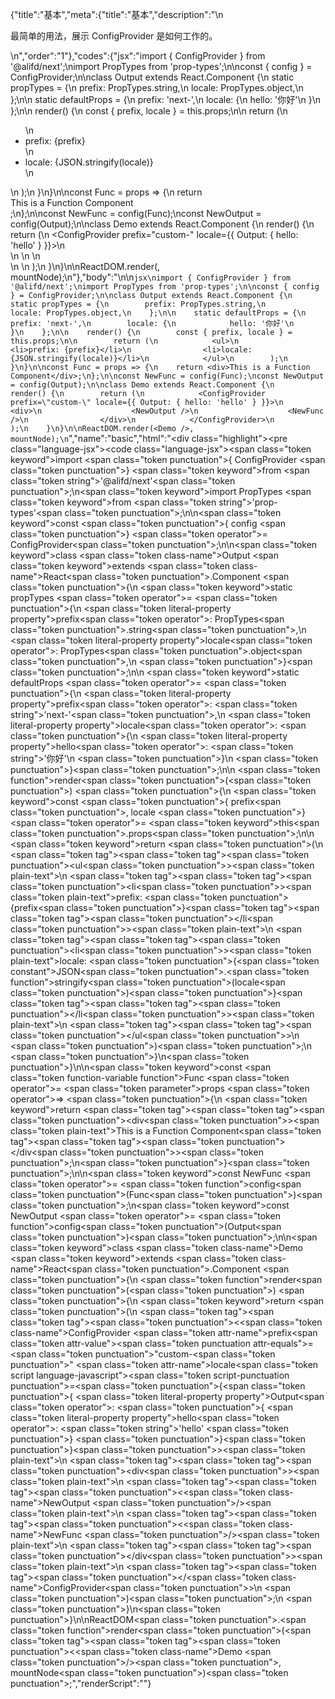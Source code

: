 {"title":"基本","meta":{"title":"基本","description":"\n<p>最简单的用法，展示 ConfigProvider 是如何工作的。</p>\n","order":"1"},"codes":{"jsx":"import { ConfigProvider } from '@alifd/next';\nimport PropTypes from 'prop-types';\n\nconst { config } = ConfigProvider;\n\nclass Output extends React.Component {\n    static propTypes = {\n        prefix: PropTypes.string,\n        locale: PropTypes.object,\n    };\n\n    static defaultProps = {\n        prefix: 'next-',\n        locale: {\n            hello: '你好'\n        }\n    };\n\n    render() {\n        const { prefix, locale } = this.props;\n\n        return (\n            <ul>\n                <li>prefix: {prefix}</li>\n                <li>locale: {JSON.stringify(locale)}</li>\n            </ul>\n        );\n    }\n}\n\nconst Func = props => {\n    return <div>This is a Function Component</div>;\n};\n\nconst NewFunc = config(Func);\nconst NewOutput = config(Output);\n\nclass Demo extends React.Component {\n    render() {\n        return (\n            <ConfigProvider prefix=\"custom-\" locale={{ Output: { hello: 'hello' } }}>\n                <div>\n                    <NewOutput />\n                    <NewFunc />\n                </div>\n            </ConfigProvider>\n        );\n    }\n}\n\nReactDOM.render(<Demo />, mountNode);\n"},"body":"\n\n````jsx\nimport { ConfigProvider } from '@alifd/next';\nimport PropTypes from 'prop-types';\n\nconst { config } = ConfigProvider;\n\nclass Output extends React.Component {\n    static propTypes = {\n        prefix: PropTypes.string,\n        locale: PropTypes.object,\n    };\n\n    static defaultProps = {\n        prefix: 'next-',\n        locale: {\n            hello: '你好'\n        }\n    };\n\n    render() {\n        const { prefix, locale } = this.props;\n\n        return (\n            <ul>\n                <li>prefix: {prefix}</li>\n                <li>locale: {JSON.stringify(locale)}</li>\n            </ul>\n        );\n    }\n}\n\nconst Func = props => {\n    return <div>This is a Function Component</div>;\n};\n\nconst NewFunc = config(Func);\nconst NewOutput = config(Output);\n\nclass Demo extends React.Component {\n    render() {\n        return (\n            <ConfigProvider prefix=\"custom-\" locale={{ Output: { hello: 'hello' } }}>\n                <div>\n                    <NewOutput />\n                    <NewFunc />\n                </div>\n            </ConfigProvider>\n        );\n    }\n}\n\nReactDOM.render(<Demo />, mountNode);\n````","name":"basic","html":"<script>(function(){'use strict';\n\nvar _createClass = function () { function defineProperties(target, props) { for (var i = 0; i < props.length; i++) { var descriptor = props[i]; descriptor.enumerable = descriptor.enumerable || false; descriptor.configurable = true; if (\"value\" in descriptor) descriptor.writable = true; Object.defineProperty(target, descriptor.key, descriptor); } } return function (Constructor, protoProps, staticProps) { if (protoProps) defineProperties(Constructor.prototype, protoProps); if (staticProps) defineProperties(Constructor, staticProps); return Constructor; }; }();\n\nvar _next = require('@alifd/next');\n\nvar _propTypes = require('prop-types');\n\nvar _propTypes2 = _interopRequireDefault(_propTypes);\n\nfunction _interopRequireDefault(obj) { return obj && obj.__esModule ? obj : { default: obj }; }\n\nfunction _classCallCheck(instance, Constructor) { if (!(instance instanceof Constructor)) { throw new TypeError(\"Cannot call a class as a function\"); } }\n\nfunction _possibleConstructorReturn(self, call) { if (!self) { throw new ReferenceError(\"this hasn't been initialised - super() hasn't been called\"); } return call && (typeof call === \"object\" || typeof call === \"function\") ? call : self; }\n\nfunction _inherits(subClass, superClass) { if (typeof superClass !== \"function\" && superClass !== null) { throw new TypeError(\"Super expression must either be null or a function, not \" + typeof superClass); } subClass.prototype = Object.create(superClass && superClass.prototype, { constructor: { value: subClass, enumerable: false, writable: true, configurable: true } }); if (superClass) Object.setPrototypeOf ? Object.setPrototypeOf(subClass, superClass) : subClass.__proto__ = superClass; }\n\nvar config = _next.ConfigProvider.config;\n\nvar Output = function (_React$Component) {\n    _inherits(Output, _React$Component);\n\n    function Output() {\n        _classCallCheck(this, Output);\n\n        return _possibleConstructorReturn(this, (Output.__proto__ || Object.getPrototypeOf(Output)).apply(this, arguments));\n    }\n\n    _createClass(Output, [{\n        key: 'render',\n        value: function render() {\n            var _props = this.props,\n                prefix = _props.prefix,\n                locale = _props.locale;\n\n\n            return React.createElement(\n                'ul',\n                null,\n                React.createElement(\n                    'li',\n                    null,\n                    'prefix: ',\n                    prefix\n                ),\n                React.createElement(\n                    'li',\n                    null,\n                    'locale: ',\n                    JSON.stringify(locale)\n                )\n            );\n        }\n    }]);\n\n    return Output;\n}(React.Component);\n\nOutput.propTypes = {\n    prefix: _propTypes2.default.string,\n    locale: _propTypes2.default.object\n};\nOutput.defaultProps = {\n    prefix: 'next-',\n    locale: {\n        hello: '你好'\n    }\n};\n\n\nvar Func = function Func(props) {\n    return React.createElement(\n        'div',\n        null,\n        'This is a Function Component'\n    );\n};\n\nvar NewFunc = config(Func);\nvar NewOutput = config(Output);\n\nvar Demo = function (_React$Component2) {\n    _inherits(Demo, _React$Component2);\n\n    function Demo() {\n        _classCallCheck(this, Demo);\n\n        return _possibleConstructorReturn(this, (Demo.__proto__ || Object.getPrototypeOf(Demo)).apply(this, arguments));\n    }\n\n    _createClass(Demo, [{\n        key: 'render',\n        value: function render() {\n            return React.createElement(\n                _next.ConfigProvider,\n                { prefix: 'custom-', locale: { Output: { hello: 'hello' } } },\n                React.createElement(\n                    'div',\n                    null,\n                    React.createElement(NewOutput, null),\n                    React.createElement(NewFunc, null)\n                )\n            );\n        }\n    }]);\n\n    return Demo;\n}(React.Component);\n\nReactDOM.render(React.createElement(Demo, null), mountNode);})()</script><div class=\"highlight\"><pre class=\"language-jsx\"><code class=\"language-jsx\"><span class=\"token keyword\">import</span> <span class=\"token punctuation\">{</span> ConfigProvider <span class=\"token punctuation\">}</span> <span class=\"token keyword\">from</span> <span class=\"token string\">'@alifd/next'</span><span class=\"token punctuation\">;</span>\n<span class=\"token keyword\">import</span> PropTypes <span class=\"token keyword\">from</span> <span class=\"token string\">'prop-types'</span><span class=\"token punctuation\">;</span>\n\n<span class=\"token keyword\">const</span> <span class=\"token punctuation\">{</span> config <span class=\"token punctuation\">}</span> <span class=\"token operator\">=</span> ConfigProvider<span class=\"token punctuation\">;</span>\n\n<span class=\"token keyword\">class</span> <span class=\"token class-name\">Output</span> <span class=\"token keyword\">extends</span> <span class=\"token class-name\">React<span class=\"token punctuation\">.</span>Component</span> <span class=\"token punctuation\">{</span>\n    <span class=\"token keyword\">static</span> propTypes <span class=\"token operator\">=</span> <span class=\"token punctuation\">{</span>\n        <span class=\"token literal-property property\">prefix</span><span class=\"token operator\">:</span> PropTypes<span class=\"token punctuation\">.</span>string<span class=\"token punctuation\">,</span>\n        <span class=\"token literal-property property\">locale</span><span class=\"token operator\">:</span> PropTypes<span class=\"token punctuation\">.</span>object<span class=\"token punctuation\">,</span>\n    <span class=\"token punctuation\">}</span><span class=\"token punctuation\">;</span>\n\n    <span class=\"token keyword\">static</span> defaultProps <span class=\"token operator\">=</span> <span class=\"token punctuation\">{</span>\n        <span class=\"token literal-property property\">prefix</span><span class=\"token operator\">:</span> <span class=\"token string\">'next-'</span><span class=\"token punctuation\">,</span>\n        <span class=\"token literal-property property\">locale</span><span class=\"token operator\">:</span> <span class=\"token punctuation\">{</span>\n            <span class=\"token literal-property property\">hello</span><span class=\"token operator\">:</span> <span class=\"token string\">'你好'</span>\n        <span class=\"token punctuation\">}</span>\n    <span class=\"token punctuation\">}</span><span class=\"token punctuation\">;</span>\n\n    <span class=\"token function\">render</span><span class=\"token punctuation\">(</span><span class=\"token punctuation\">)</span> <span class=\"token punctuation\">{</span>\n        <span class=\"token keyword\">const</span> <span class=\"token punctuation\">{</span> prefix<span class=\"token punctuation\">,</span> locale <span class=\"token punctuation\">}</span> <span class=\"token operator\">=</span> <span class=\"token keyword\">this</span><span class=\"token punctuation\">.</span>props<span class=\"token punctuation\">;</span>\n\n        <span class=\"token keyword\">return</span> <span class=\"token punctuation\">(</span>\n            <span class=\"token tag\"><span class=\"token tag\"><span class=\"token punctuation\">&lt;</span>ul</span><span class=\"token punctuation\">></span></span><span class=\"token plain-text\">\n                </span><span class=\"token tag\"><span class=\"token tag\"><span class=\"token punctuation\">&lt;</span>li</span><span class=\"token punctuation\">></span></span><span class=\"token plain-text\">prefix: </span><span class=\"token punctuation\">{</span>prefix<span class=\"token punctuation\">}</span><span class=\"token tag\"><span class=\"token tag\"><span class=\"token punctuation\">&lt;/</span>li</span><span class=\"token punctuation\">></span></span><span class=\"token plain-text\">\n                </span><span class=\"token tag\"><span class=\"token tag\"><span class=\"token punctuation\">&lt;</span>li</span><span class=\"token punctuation\">></span></span><span class=\"token plain-text\">locale: </span><span class=\"token punctuation\">{</span><span class=\"token constant\">JSON</span><span class=\"token punctuation\">.</span><span class=\"token function\">stringify</span><span class=\"token punctuation\">(</span>locale<span class=\"token punctuation\">)</span><span class=\"token punctuation\">}</span><span class=\"token tag\"><span class=\"token tag\"><span class=\"token punctuation\">&lt;/</span>li</span><span class=\"token punctuation\">></span></span><span class=\"token plain-text\">\n            </span><span class=\"token tag\"><span class=\"token tag\"><span class=\"token punctuation\">&lt;/</span>ul</span><span class=\"token punctuation\">></span></span>\n        <span class=\"token punctuation\">)</span><span class=\"token punctuation\">;</span>\n    <span class=\"token punctuation\">}</span>\n<span class=\"token punctuation\">}</span>\n\n<span class=\"token keyword\">const</span> <span class=\"token function-variable function\">Func</span> <span class=\"token operator\">=</span> <span class=\"token parameter\">props</span> <span class=\"token operator\">=></span> <span class=\"token punctuation\">{</span>\n    <span class=\"token keyword\">return</span> <span class=\"token tag\"><span class=\"token tag\"><span class=\"token punctuation\">&lt;</span>div</span><span class=\"token punctuation\">></span></span><span class=\"token plain-text\">This is a Function Component</span><span class=\"token tag\"><span class=\"token tag\"><span class=\"token punctuation\">&lt;/</span>div</span><span class=\"token punctuation\">></span></span><span class=\"token punctuation\">;</span>\n<span class=\"token punctuation\">}</span><span class=\"token punctuation\">;</span>\n\n<span class=\"token keyword\">const</span> NewFunc <span class=\"token operator\">=</span> <span class=\"token function\">config</span><span class=\"token punctuation\">(</span>Func<span class=\"token punctuation\">)</span><span class=\"token punctuation\">;</span>\n<span class=\"token keyword\">const</span> NewOutput <span class=\"token operator\">=</span> <span class=\"token function\">config</span><span class=\"token punctuation\">(</span>Output<span class=\"token punctuation\">)</span><span class=\"token punctuation\">;</span>\n\n<span class=\"token keyword\">class</span> <span class=\"token class-name\">Demo</span> <span class=\"token keyword\">extends</span> <span class=\"token class-name\">React<span class=\"token punctuation\">.</span>Component</span> <span class=\"token punctuation\">{</span>\n    <span class=\"token function\">render</span><span class=\"token punctuation\">(</span><span class=\"token punctuation\">)</span> <span class=\"token punctuation\">{</span>\n        <span class=\"token keyword\">return</span> <span class=\"token punctuation\">(</span>\n            <span class=\"token tag\"><span class=\"token tag\"><span class=\"token punctuation\">&lt;</span><span class=\"token class-name\">ConfigProvider</span></span> <span class=\"token attr-name\">prefix</span><span class=\"token attr-value\"><span class=\"token punctuation attr-equals\">=</span><span class=\"token punctuation\">\"</span>custom-<span class=\"token punctuation\">\"</span></span> <span class=\"token attr-name\">locale</span><span class=\"token script language-javascript\"><span class=\"token script-punctuation punctuation\">=</span><span class=\"token punctuation\">{</span><span class=\"token punctuation\">{</span> <span class=\"token literal-property property\">Output</span><span class=\"token operator\">:</span> <span class=\"token punctuation\">{</span> <span class=\"token literal-property property\">hello</span><span class=\"token operator\">:</span> <span class=\"token string\">'hello'</span> <span class=\"token punctuation\">}</span> <span class=\"token punctuation\">}</span><span class=\"token punctuation\">}</span></span><span class=\"token punctuation\">></span></span><span class=\"token plain-text\">\n                </span><span class=\"token tag\"><span class=\"token tag\"><span class=\"token punctuation\">&lt;</span>div</span><span class=\"token punctuation\">></span></span><span class=\"token plain-text\">\n                    </span><span class=\"token tag\"><span class=\"token tag\"><span class=\"token punctuation\">&lt;</span><span class=\"token class-name\">NewOutput</span></span> <span class=\"token punctuation\">/></span></span><span class=\"token plain-text\">\n                    </span><span class=\"token tag\"><span class=\"token tag\"><span class=\"token punctuation\">&lt;</span><span class=\"token class-name\">NewFunc</span></span> <span class=\"token punctuation\">/></span></span><span class=\"token plain-text\">\n                </span><span class=\"token tag\"><span class=\"token tag\"><span class=\"token punctuation\">&lt;/</span>div</span><span class=\"token punctuation\">></span></span><span class=\"token plain-text\">\n            </span><span class=\"token tag\"><span class=\"token tag\"><span class=\"token punctuation\">&lt;/</span><span class=\"token class-name\">ConfigProvider</span></span><span class=\"token punctuation\">></span></span>\n        <span class=\"token punctuation\">)</span><span class=\"token punctuation\">;</span>\n    <span class=\"token punctuation\">}</span>\n<span class=\"token punctuation\">}</span>\n\nReactDOM<span class=\"token punctuation\">.</span><span class=\"token function\">render</span><span class=\"token punctuation\">(</span><span class=\"token tag\"><span class=\"token tag\"><span class=\"token punctuation\">&lt;</span><span class=\"token class-name\">Demo</span></span> <span class=\"token punctuation\">/></span></span><span class=\"token punctuation\">,</span> mountNode<span class=\"token punctuation\">)</span><span class=\"token punctuation\">;</span></code></pre></div>","renderScript":"<script>(function(){'use strict';\n\nvar _createClass = function () { function defineProperties(target, props) { for (var i = 0; i < props.length; i++) { var descriptor = props[i]; descriptor.enumerable = descriptor.enumerable || false; descriptor.configurable = true; if (\"value\" in descriptor) descriptor.writable = true; Object.defineProperty(target, descriptor.key, descriptor); } } return function (Constructor, protoProps, staticProps) { if (protoProps) defineProperties(Constructor.prototype, protoProps); if (staticProps) defineProperties(Constructor, staticProps); return Constructor; }; }();\n\nvar _reactLive = require('react-live');\n\nvar _next = require('@alifd/next');\n\nvar _propTypes = require('prop-types');\n\nvar _propTypes2 = _interopRequireDefault(_propTypes);\n\nfunction _interopRequireDefault(obj) { return obj && obj.__esModule ? obj : { default: obj }; }\n\nfunction _classCallCheck(instance, Constructor) { if (!(instance instanceof Constructor)) { throw new TypeError(\"Cannot call a class as a function\"); } }\n\nfunction _possibleConstructorReturn(self, call) { if (!self) { throw new ReferenceError(\"this hasn't been initialised - super() hasn't been called\"); } return call && (typeof call === \"object\" || typeof call === \"function\") ? call : self; }\n\nfunction _inherits(subClass, superClass) { if (typeof superClass !== \"function\" && superClass !== null) { throw new TypeError(\"Super expression must either be null or a function, not \" + typeof superClass); } subClass.prototype = Object.create(superClass && superClass.prototype, { constructor: { value: subClass, enumerable: false, writable: true, configurable: true } }); if (superClass) Object.setPrototypeOf ? Object.setPrototypeOf(subClass, superClass) : subClass.__proto__ = superClass; }\n\nwindow.demoNames.push('basic');\n\n\nwindow.basicRenderScript = function basicRenderScript(liveDemo) {\n    var mountNode = document.getElementById('basic-mount');\n    if (liveDemo === \"false\") {\n        document.getElementById('basic-body').innerHTML = '<pre class=\"language-jsx\"><code class=\"language-jsx\"><span class=\"token keyword\">import</span> <span class=\"token punctuation\">{</span> ConfigProvider <span class=\"token punctuation\">}</span> <span class=\"token keyword\">from</span> <span class=\"token string\">\\'@alifd/next\\'</span><span class=\"token punctuation\">;</span>\\n<span class=\"token keyword\">import</span> PropTypes <span class=\"token keyword\">from</span> <span class=\"token string\">\\'prop-types\\'</span><span class=\"token punctuation\">;</span>\\n\\n<span class=\"token keyword\">const</span> <span class=\"token punctuation\">{</span> config <span class=\"token punctuation\">}</span> <span class=\"token operator\">=</span> ConfigProvider<span class=\"token punctuation\">;</span>\\n\\n<span class=\"token keyword\">class</span> <span class=\"token class-name\">Output</span> <span class=\"token keyword\">extends</span> <span class=\"token class-name\">React<span class=\"token punctuation\">.</span>Component</span> <span class=\"token punctuation\">{</span>\\n    <span class=\"token keyword\">static</span> propTypes <span class=\"token operator\">=</span> <span class=\"token punctuation\">{</span>\\n        <span class=\"token literal-property property\">prefix</span><span class=\"token operator\">:</span> PropTypes<span class=\"token punctuation\">.</span>string<span class=\"token punctuation\">,</span>\\n        <span class=\"token literal-property property\">locale</span><span class=\"token operator\">:</span> PropTypes<span class=\"token punctuation\">.</span>object<span class=\"token punctuation\">,</span>\\n    <span class=\"token punctuation\">}</span><span class=\"token punctuation\">;</span>\\n\\n    <span class=\"token keyword\">static</span> defaultProps <span class=\"token operator\">=</span> <span class=\"token punctuation\">{</span>\\n        <span class=\"token literal-property property\">prefix</span><span class=\"token operator\">:</span> <span class=\"token string\">\\'next-\\'</span><span class=\"token punctuation\">,</span>\\n        <span class=\"token literal-property property\">locale</span><span class=\"token operator\">:</span> <span class=\"token punctuation\">{</span>\\n            <span class=\"token literal-property property\">hello</span><span class=\"token operator\">:</span> <span class=\"token string\">\\'\\u4F60\\u597D\\'</span>\\n        <span class=\"token punctuation\">}</span>\\n    <span class=\"token punctuation\">}</span><span class=\"token punctuation\">;</span>\\n\\n    <span class=\"token function\">render</span><span class=\"token punctuation\">(</span><span class=\"token punctuation\">)</span> <span class=\"token punctuation\">{</span>\\n        <span class=\"token keyword\">const</span> <span class=\"token punctuation\">{</span> prefix<span class=\"token punctuation\">,</span> locale <span class=\"token punctuation\">}</span> <span class=\"token operator\">=</span> <span class=\"token keyword\">this</span><span class=\"token punctuation\">.</span>props<span class=\"token punctuation\">;</span>\\n\\n        <span class=\"token keyword\">return</span> <span class=\"token punctuation\">(</span>\\n            <span class=\"token tag\"><span class=\"token tag\"><span class=\"token punctuation\">&lt;</span>ul</span><span class=\"token punctuation\">></span></span><span class=\"token plain-text\">\\n                </span><span class=\"token tag\"><span class=\"token tag\"><span class=\"token punctuation\">&lt;</span>li</span><span class=\"token punctuation\">></span></span><span class=\"token plain-text\">prefix: </span><span class=\"token punctuation\">{</span>prefix<span class=\"token punctuation\">}</span><span class=\"token tag\"><span class=\"token tag\"><span class=\"token punctuation\">&lt;/</span>li</span><span class=\"token punctuation\">></span></span><span class=\"token plain-text\">\\n                </span><span class=\"token tag\"><span class=\"token tag\"><span class=\"token punctuation\">&lt;</span>li</span><span class=\"token punctuation\">></span></span><span class=\"token plain-text\">locale: </span><span class=\"token punctuation\">{</span><span class=\"token constant\">JSON</span><span class=\"token punctuation\">.</span><span class=\"token function\">stringify</span><span class=\"token punctuation\">(</span>locale<span class=\"token punctuation\">)</span><span class=\"token punctuation\">}</span><span class=\"token tag\"><span class=\"token tag\"><span class=\"token punctuation\">&lt;/</span>li</span><span class=\"token punctuation\">></span></span><span class=\"token plain-text\">\\n            </span><span class=\"token tag\"><span class=\"token tag\"><span class=\"token punctuation\">&lt;/</span>ul</span><span class=\"token punctuation\">></span></span>\\n        <span class=\"token punctuation\">)</span><span class=\"token punctuation\">;</span>\\n    <span class=\"token punctuation\">}</span>\\n<span class=\"token punctuation\">}</span>\\n\\n<span class=\"token keyword\">const</span> <span class=\"token function-variable function\">Func</span> <span class=\"token operator\">=</span> <span class=\"token parameter\">props</span> <span class=\"token operator\">=></span> <span class=\"token punctuation\">{</span>\\n    <span class=\"token keyword\">return</span> <span class=\"token tag\"><span class=\"token tag\"><span class=\"token punctuation\">&lt;</span>div</span><span class=\"token punctuation\">></span></span><span class=\"token plain-text\">This is a Function Component</span><span class=\"token tag\"><span class=\"token tag\"><span class=\"token punctuation\">&lt;/</span>div</span><span class=\"token punctuation\">></span></span><span class=\"token punctuation\">;</span>\\n<span class=\"token punctuation\">}</span><span class=\"token punctuation\">;</span>\\n\\n<span class=\"token keyword\">const</span> NewFunc <span class=\"token operator\">=</span> <span class=\"token function\">config</span><span class=\"token punctuation\">(</span>Func<span class=\"token punctuation\">)</span><span class=\"token punctuation\">;</span>\\n<span class=\"token keyword\">const</span> NewOutput <span class=\"token operator\">=</span> <span class=\"token function\">config</span><span class=\"token punctuation\">(</span>Output<span class=\"token punctuation\">)</span><span class=\"token punctuation\">;</span>\\n\\n<span class=\"token keyword\">class</span> <span class=\"token class-name\">Demo</span> <span class=\"token keyword\">extends</span> <span class=\"token class-name\">React<span class=\"token punctuation\">.</span>Component</span> <span class=\"token punctuation\">{</span>\\n    <span class=\"token function\">render</span><span class=\"token punctuation\">(</span><span class=\"token punctuation\">)</span> <span class=\"token punctuation\">{</span>\\n        <span class=\"token keyword\">return</span> <span class=\"token punctuation\">(</span>\\n            <span class=\"token tag\"><span class=\"token tag\"><span class=\"token punctuation\">&lt;</span><span class=\"token class-name\">ConfigProvider</span></span> <span class=\"token attr-name\">prefix</span><span class=\"token attr-value\"><span class=\"token punctuation attr-equals\">=</span><span class=\"token punctuation\">\"</span>custom-<span class=\"token punctuation\">\"</span></span> <span class=\"token attr-name\">locale</span><span class=\"token script language-javascript\"><span class=\"token script-punctuation punctuation\">=</span><span class=\"token punctuation\">{</span><span class=\"token punctuation\">{</span> <span class=\"token literal-property property\">Output</span><span class=\"token operator\">:</span> <span class=\"token punctuation\">{</span> <span class=\"token literal-property property\">hello</span><span class=\"token operator\">:</span> <span class=\"token string\">\\'hello\\'</span> <span class=\"token punctuation\">}</span> <span class=\"token punctuation\">}</span><span class=\"token punctuation\">}</span></span><span class=\"token punctuation\">></span></span><span class=\"token plain-text\">\\n                </span><span class=\"token tag\"><span class=\"token tag\"><span class=\"token punctuation\">&lt;</span>div</span><span class=\"token punctuation\">></span></span><span class=\"token plain-text\">\\n                    </span><span class=\"token tag\"><span class=\"token tag\"><span class=\"token punctuation\">&lt;</span><span class=\"token class-name\">NewOutput</span></span> <span class=\"token punctuation\">/></span></span><span class=\"token plain-text\">\\n                    </span><span class=\"token tag\"><span class=\"token tag\"><span class=\"token punctuation\">&lt;</span><span class=\"token class-name\">NewFunc</span></span> <span class=\"token punctuation\">/></span></span><span class=\"token plain-text\">\\n                </span><span class=\"token tag\"><span class=\"token tag\"><span class=\"token punctuation\">&lt;/</span>div</span><span class=\"token punctuation\">></span></span><span class=\"token plain-text\">\\n            </span><span class=\"token tag\"><span class=\"token tag\"><span class=\"token punctuation\">&lt;/</span><span class=\"token class-name\">ConfigProvider</span></span><span class=\"token punctuation\">></span></span>\\n        <span class=\"token punctuation\">)</span><span class=\"token punctuation\">;</span>\\n    <span class=\"token punctuation\">}</span>\\n<span class=\"token punctuation\">}</span>\\n\\nReactDOM<span class=\"token punctuation\">.</span><span class=\"token function\">render</span><span class=\"token punctuation\">(</span><span class=\"token tag\"><span class=\"token tag\"><span class=\"token punctuation\">&lt;</span><span class=\"token class-name\">Demo</span></span> <span class=\"token punctuation\">/></span></span><span class=\"token punctuation\">,</span> mountNode<span class=\"token punctuation\">)</span><span class=\"token punctuation\">;</span>\\n</code></pre>\\n'.replace(/{backquote}/g, '`').replace(/{dollar}/g, '$');\n\n        var config = _next.ConfigProvider.config;\n\n        var Output = function (_React$Component) {\n            _inherits(Output, _React$Component);\n\n            function Output() {\n                _classCallCheck(this, Output);\n\n                return _possibleConstructorReturn(this, (Output.__proto__ || Object.getPrototypeOf(Output)).apply(this, arguments));\n            }\n\n            _createClass(Output, [{\n                key: 'render',\n                value: function render() {\n                    var _props = this.props,\n                        prefix = _props.prefix,\n                        locale = _props.locale;\n\n\n                    return React.createElement(\n                        'ul',\n                        null,\n                        React.createElement(\n                            'li',\n                            null,\n                            'prefix: ',\n                            prefix\n                        ),\n                        React.createElement(\n                            'li',\n                            null,\n                            'locale: ',\n                            JSON.stringify(locale)\n                        )\n                    );\n                }\n            }]);\n\n            return Output;\n        }(React.Component);\n\n        Output.propTypes = {\n            prefix: _propTypes2.default.string,\n            locale: _propTypes2.default.object\n        };\n        Output.defaultProps = {\n            prefix: 'next-',\n            locale: {\n                hello: '你好'\n            }\n        };\n\n\n        var Func = function Func(props) {\n            return React.createElement(\n                'div',\n                null,\n                'This is a Function Component'\n            );\n        };\n\n        var NewFunc = config(Func);\n        var NewOutput = config(Output);\n\n        var Demo = function (_React$Component2) {\n            _inherits(Demo, _React$Component2);\n\n            function Demo() {\n                _classCallCheck(this, Demo);\n\n                return _possibleConstructorReturn(this, (Demo.__proto__ || Object.getPrototypeOf(Demo)).apply(this, arguments));\n            }\n\n            _createClass(Demo, [{\n                key: 'render',\n                value: function render() {\n                    return React.createElement(\n                        _next.ConfigProvider,\n                        { prefix: 'custom-', locale: { Output: { hello: 'hello' } } },\n                        React.createElement(\n                            'div',\n                            null,\n                            React.createElement(NewOutput, null),\n                            React.createElement(NewFunc, null)\n                        )\n                    );\n                }\n            }]);\n\n            return Demo;\n        }(React.Component);\n\n        ReactDOM.render(React.createElement(Demo, null), mountNode);\n\n        return;\n    }\n\n    var basicLiveScript = 'const { config } = ConfigProvider;\\n\\nclass Output extends React.Component {\\n  render() {\\n    const { prefix, locale } = this.props;\\n\\n    return (\\n      <ul>\\n        <li>prefix: {prefix}</li>\\n        <li>locale: {JSON.stringify(locale)}</li>\\n      </ul>\\n    );\\n  }\\n}\\n\\nOutput.propTypes = {\\n  prefix: PropTypes.string,\\n  locale: PropTypes.object\\n};\\nOutput.defaultProps = {\\n  prefix: \"next-\",\\n  locale: {\\n    hello: \"\\u4F60\\u597D\"\\n  }\\n};\\nconst Func = props => {\\n  return <div>This is a Function Component</div>;\\n};\\n\\nconst NewFunc = config(Func);\\nconst NewOutput = config(Output);\\n\\nclass Demo extends React.Component {\\n  render() {\\n    return (\\n      <ConfigProvider prefix=\"custom-\" locale={{ Output: { hello: \"hello\" } }}>\\n        <div>\\n          <NewOutput />\\n          <NewFunc />\\n        </div>\\n      </ConfigProvider>\\n    );\\n  }\\n}\\n\\nReactDOM.render(<Demo />, mountNode);';\n    var emptyTheme = {\n        plain: {},\n        styles: [{\n            types: [],\n            styles: {}\n        }]\n    };\n\n    function renderAfter() {\n        ReactDOM.render(React.createElement(\n            _next.Balloon.Tooltip,\n            {\n                align: 't',\n                style: { maxWidth: 320 },\n                trigger: React.createElement('div', {\n                    dangerouslySetInnerHTML: {\n                        __html: '<pre class=\"language-jsx\"><code class=\"language-jsx\"><span class=\"token keyword\">import</span> <span class=\"token punctuation\">{</span> ConfigProvider <span class=\"token punctuation\">}</span> <span class=\"token keyword\">from</span> <span class=\"token string\">\\'@alifd/next\\'</span><span class=\"token punctuation\">;</span>\\n<span class=\"token keyword\">import</span> PropTypes <span class=\"token keyword\">from</span> <span class=\"token string\">\\'prop-types\\'</span><span class=\"token punctuation\">;</span>\\n</code></pre>\\n'\n                    }\n                })\n            },\n            '\\u7F16\\u8F91\\u6A21\\u5F0F\\u6682\\u4E0D\\u652F\\u6301\\u4FEE\\u6539\\u4F9D\\u8D56\\u5F15\\u5165'\n        ), document.getElementById('basic-live-import'));\n    }\n\n    var LiveRenderer = function (_React$Component3) {\n        _inherits(LiveRenderer, _React$Component3);\n\n        function LiveRenderer(props) {\n            _classCallCheck(this, LiveRenderer);\n\n            var _this3 = _possibleConstructorReturn(this, (LiveRenderer.__proto__ || Object.getPrototypeOf(LiveRenderer)).call(this, props));\n\n            _this3.onBlur = function () {\n                var time = new Date().getTime();\n                window.top.postMessage({\n                    type: 'ReactLiveEdit',\n                    from: 'demo',\n                    body: { name: 'basic', component: 'ConfigProvider', time: time }\n                }, '*');\n            };\n\n            return _this3;\n        }\n\n        _createClass(LiveRenderer, [{\n            key: 'componentDidMount',\n            value: function componentDidMount() {\n                renderAfter();\n            }\n        }, {\n            key: 'render',\n            value: function render() {\n                return React.createElement(\n                    _reactLive.LiveProvider,\n                    {\n                        code: basicLiveScript,\n                        scope: { ConfigProvider: _next.ConfigProvider, PropTypes: _propTypes2.default, mountNode: mountNode },\n                        noInline: true },\n                    React.createElement(\n                        'div',\n                        { id: 'basic-live-editor' },\n                        React.createElement(_reactLive.LiveError, { id: 'basic-live-error', className: 'react-live-error' }),\n                        React.createElement('div', { id: 'basic-live-import' }),\n                        React.createElement(\n                            'div',\n                            { id: 'basic-live-body', className: 'react-live-body' },\n                            React.createElement(_reactLive.LiveEditor, { theme: emptyTheme, onBlur: this.onBlur })\n                        ),\n                        React.createElement('div', { id: 'basic-live-css' })\n                    ),\n                    React.createElement(_reactLive.LivePreview, null)\n                );\n            }\n        }]);\n\n        return LiveRenderer;\n    }(React.Component);\n\n    ReactDOM.render(React.createElement(LiveRenderer, null), document.getElementById('basic-body'));\n    return;\n};\n\nwindow.renderFuncs.push(basicRenderScript);\n\nfunction onRiddleOrCodePenClick(type) {\n    var time = new Date().getTime();\n    window.top.postMessage({\n        type: 'RiddleOrCodePenClick',\n        from: 'demo',\n        body: { name: 'basic', component: 'ConfigProvider', type: type, time: time }\n    }, '*');\n}\nReactDOM.render(React.createElement(\n    _next.Balloon.Tooltip,\n    {\n        align: 'b',\n        style: { maxWidth: 400 },\n        trigger: React.createElement(\n            'span',\n            { role: 'img', className: 'op-icon', onClick: function onClick() {\n                    return onRiddleOrCodePenClick('O2');\n                } },\n            React.createElement(\n                'svg',\n                { viewBox: '0 0 18 18', version: '1.1' },\n                React.createElement(\n                    'g',\n                    { id: '\\u9875\\u9762-1', stroke: 'none', 'stroke-width': '1', fill: 'none', 'fill-rule': 'evenodd', 'stroke-opacity': '0.45' },\n                    React.createElement(\n                        'g',\n                        { id: '\\u7F16\\u7EC4-16', transform: 'translate(1.000000, 1.031385)', 'fill-rule': 'nonzero', stroke: '#000000', 'stroke-width': '1' },\n                        React.createElement('path', { d: 'M7.99320628,15.9864125 C3.58572657,15.9864125 2.27373675e-13,12.400686 2.27373675e-13,7.99320627 C2.27373675e-13,3.58572655 3.58572657,-1.70530257e-13 7.99320628,-1.70530257e-13 C12.400686,-1.70530257e-13 15.9864126,3.58572655 15.9864126,7.99320627 C15.9864126,8.42039157 15.6400618,8.76674238 15.2128765,8.76674238 C14.7856912,8.76674238 14.4393404,8.42039157 14.4393404,7.99320627 C14.4393404,4.43880793 11.5476691,1.54707218 7.99320628,1.54707218 C4.43874348,1.54707218 1.54707218,4.43880793 1.54707218,7.99320627 C1.54707218,11.5476691 4.43874348,14.4393404 7.99320628,14.4393404 C8.43115662,14.4393404 8.86852684,14.3952488 9.29313367,14.3084194 C9.7112944,14.2223635 10.1204305,14.492521 10.2060352,14.9110685 C10.2917043,15.3296804 10.0218692,15.7383653 9.60338611,15.82397 C9.07686588,15.9317494 8.53513277,15.9864125 7.99320628,15.9864125', id: 'path-2' }),\n                        React.createElement('path', { d: 'M14.8745616,14.4162764 C15.3159789,14.440487 15.5487088,14.6453304 15.5721741,15.0302087 C15.5487088,15.4398955 15.3394443,15.6441411 14.9442844,15.6441411 L11.9445701,15.6441411 C11.5025757,15.6441411 11.2817709,15.4398955 11.2817709,15.0302087 C11.2584018,14.9100526 11.3166804,14.7536303 11.4562221,14.5606432 C11.6420213,14.3439436 11.8279166,14.127244 12.0142928,13.9105444 C12.7817242,13.0680563 13.339795,12.369935 13.6886012,11.8156822 C13.8978657,11.5267494 14.002498,11.2378167 14.002498,10.9488839 C13.9556635,10.5154847 13.746399,10.2751724 13.3746083,10.226552 C13.0024329,10.226552 12.7347936,10.5036285 12.5724598,11.0572835 C12.432918,11.5148932 12.2350015,11.7315928 11.9793834,11.7073822 C11.537389,11.7073822 11.3167766,11.4906827 11.3167766,11.0572835 C11.4176783,9.98807895 11.9602374,9.32514076 12.9424518,9.05442834 C13.5415272,8.88931453 14.2250594,9.11615024 14.4346419,9.22243967 C15.0292798,9.52400928 15.3502647,10.075465 15.3976267,10.8766507 C15.3976267,11.5510596 14.8744655,12.5019474 13.8280468,13.7300113 C13.5489633,14.0674648 13.3625871,14.2960206 13.2698799,14.4162764 L14.8745616,14.4162764 Z', id: 'path-7' })\n                    )\n                )\n            )\n        ) },\n    React.createElement(\n        'span',\n        null,\n        '\\u5728O2\\u4E2D\\u6253\\u5F00'\n    )\n), document.getElementById('basic-O2'));\nReactDOM.render(React.createElement(\n    _next.Balloon.Tooltip,\n    {\n        align: 'b',\n        style: { maxWidth: 400 },\n        trigger: React.createElement(\n            'span',\n            { role: 'img', className: 'op-icon', onClick: function onClick() {\n                    return onRiddleOrCodePenClick('CodePen');\n                } },\n            React.createElement(\n                'svg',\n                { viewBox: '0 0 20 20', fill: 'currentColor' },\n                React.createElement('path', {\n                    d: 'M17.7207447,7.0537234 L10.2739362,2.0893617 C10.0952128,1.97021277 9.86223404,1.97021277 9.68404255,2.0893617 L2.23723404,7.0537234 C2.0893617,7.15212766 2.00053191,7.31861702 2.00053191,7.4962766 L2.00053191,12.4606383 C2.00053191,12.6382979 2.0893617,12.8047872 2.23723404,12.9031915 L9.68404255,17.8675532 C9.77340426,17.9271277 9.87606383,17.9569149 9.97925532,17.9569149 C10.0824468,17.9569149 10.1851064,17.9271277 10.2744681,17.8675532 L17.7212766,12.9031915 C17.8691489,12.8047872 17.9579787,12.6382979 17.9579787,12.4606383 L17.9579787,7.4962766 C17.9579787,7.31861702 17.8691489,7.15212766 17.7212766,7.0537234 L17.7207447,7.0537234 Z M9.9787234,11.8218085 L7.2143617,9.9787234 L9.9787234,8.1356383 L12.7430851,9.9787234 L9.9787234,11.8218085 Z M10.5106383,7.21170213 L10.5106383,3.52553191 L16.4664894,7.4962766 L13.7021277,9.3393617 L10.5106383,7.21170213 Z M9.44680851,7.21170213 L6.25531915,9.3393617 L3.49095745,7.4962766 L9.44680851,3.52553191 L9.44680851,7.21170213 Z M5.2962766,9.9787234 L3.06382979,11.4670213 L3.06382979,8.49042553 L5.2962766,9.9787234 Z M6.25531915,10.6180851 L9.44680851,12.7457447 L9.44680851,16.4319149 L3.49095745,12.4611702 L6.25531915,10.6180851 Z M10.5106383,12.7457447 L13.7021277,10.6180851 L16.4664894,12.4611702 L10.5106383,16.4319149 L10.5106383,12.7457447 Z M14.6611702,9.9787234 L16.893617,8.49042553 L16.893617,11.4670213 L14.6611702,9.9787234 Z' })\n            )\n        ) },\n    React.createElement(\n        'span',\n        null,\n        '\\u5728CodePen\\u4E2D\\u6253\\u5F00'\n    )\n), document.getElementById('basic-CodePen'));\nReactDOM.render(React.createElement(\n    _next.Balloon.Tooltip,\n    {\n        align: 'b',\n        style: { maxWidth: 400 },\n        trigger: React.createElement(\n            'span',\n            { role: 'img', className: 'op-icon', onClick: function onClick() {\n                    return onRiddleOrCodePenClick('Riddle');\n                } },\n            React.createElement(\n                'svg',\n                { viewBox: '0 0 20 20', fill: 'currentColor' },\n                React.createElement('path', {\n                    d: 'M12.0135981,2 C14.9585189,2 17.345849,4.38716704 17.345849,7.33333333 C17.345849,9.38478693 16.1882418,11.1657179 14.4903288,12.0578577 L17.2084049,16.7658872 C17.2378708,16.8169235 17.2591949,16.8704263 17.2727803,16.9248914 C17.3474476,17.0262914 17.3916465,17.1520943 17.3916465,17.2882205 C17.3916465,17.628088 17.1161295,17.9036051 16.7762619,17.9036051 L2.81174505,17.9048498 C2.75007855,17.9255976 2.68404472,17.9368421 2.61538462,17.9368421 C2.27551708,17.9368421 2,17.661325 2,17.3214575 L2,4.90050552 C2,4.44767651 2.36696407,4.08058607 2.8201909,4.08058607 L2.8201909,4.08058607 L4.598,4.08 L4.59829061,3.64037695 C4.59829061,2.78210363 5.25867561,2.07778272 6.09736436,2.00602116 L6.23871411,2 Z M11.9839597,3.23076923 L6.23745245,3.23076923 C6.01143198,3.23076923 5.82905984,3.41419855 5.82905984,3.64047008 L5.82905984,3.64047008 L5.829,4.08 L11.5615101,4.08058607 C13.3089935,4.08058607 14.7370181,5.4476011 14.8334247,7.17082808 L14.8386124,7.35677655 C14.8386124,9.16616658 13.3721154,10.632967 11.5615101,10.632967 L11.5615101,10.632967 L10.299,10.632 L12.6155561,14.6429723 C12.7020335,14.7927556 12.7183875,14.9637818 12.6748043,15.1180362 C12.6779184,15.1342067 12.6786336,15.1513556 12.6786336,15.1686715 C12.6786336,15.508539 12.4031165,15.7840561 12.063249,15.7840561 L5.39477011,15.7840561 C5.33908357,15.7840561 5.28512459,15.7766596 5.23382202,15.7627953 L5.21367522,15.7639098 L5.21367522,15.7639098 C4.87380768,15.7639098 4.59829061,15.4883927 4.59829061,15.1485252 L4.598,5.323 L3.23076923,5.32307709 L3.23,16.672 L15.733,16.672 L13.0769083,12.0713449 C12.9069827,11.7770252 13.0078241,11.40068 13.3021438,11.2307544 C13.3538063,11.200927 13.4079962,11.1794424 13.4631533,11.1658825 C14.9972153,10.5673738 16.0854701,9.07745387 16.0854701,7.33333333 C16.0854701,5.06705157 14.2491614,3.23076923 11.9839597,3.23076923 L11.9839597,3.23076923 Z M11.7212434,5.32867389 L11.5688942,5.32307709 L5.829,5.323 L5.82905984,11.0261966 C5.82905984,11.0464748 5.83052125,11.0664018 5.83334393,11.0858783 L5.84579569,11.1428571 L5.829,11.142 L5.829,14.553 L11.142,14.553 L8.71393544,10.3467056 C8.54400168,10.0523717 8.64484792,9.67600839 8.93918185,9.50607462 C9.01663814,9.46135521 9.09977514,9.43538787 9.18333591,9.42676402 L9.18350929,9.40512829 L11.5688942,9.40512829 C12.6982428,9.40512829 13.6102561,8.49132999 13.6102561,7.36410269 C13.6102561,6.23662753 12.6963072,5.32307709 11.5688942,5.32307709 Z' })\n            )\n        ) },\n    React.createElement(\n        'span',\n        null,\n        '\\u5728Riddle\\u4E2D\\u6253\\u5F00'\n    )\n), document.getElementById('basic-Riddle'));\nReactDOM.render(React.createElement(\n    _next.Balloon.Tooltip,\n    {\n        align: 'b',\n        style: { maxWidth: 320 },\n        trigger: React.createElement(\n            'span',\n            { className: 'code-box-code-action', onClick: function onClick() {\n                    _next.Message.success('复制成功');\n                } },\n            React.createElement(\n                'svg',\n                { viewBox: '0 0 20 20', focusable: 'false', 'data-icon': 'snippets', width: '20px', height: '20px', fill: 'currentColor', 'aria-hidden': 'true' },\n                React.createElement('path', { d: 'M15,5 L15,18 L2,18 L2,5 L15,5 Z M14,6 L3,6 L3,17 L14,17 L14,6 Z M18,2 L18,15 L16,15 L16,13.999 L17,14 L17,3 L6,3 L6,4 L5,4 L5,2 L18,2 Z M9,8 L9,11 L12,11 L12,12 L9,12 L9,15 L8,15 L8,12 L5,12 L5,11 L8,11 L8,8 L9,8 Z' })\n            )\n        )\n    },\n    React.createElement(\n        'span',\n        null,\n        '\\u590D\\u5236\\u4EE3\\u7801'\n    )\n), document.getElementById('basic-copy-btn'));\nReactDOM.render(React.createElement(\n    React.Fragment,\n    null,\n    React.createElement(\n        _next.Balloon.Tooltip,\n        {\n            align: 'b',\n            style: { maxWidth: 400 },\n            trigger: React.createElement(\n                'span',\n                { id: 'basic-icon-show', className: 'code-box-code-action code-expand-icon-show' },\n                React.createElement(\n                    'svg',\n                    { alt: 'expand code', width: '20px', height: '20px', viewBox: '0 0 20 20', fill: 'currentColor' },\n                    React.createElement('path', {\n                        d: 'M14.4307124,13.5667899 L15.1349452,14.276759 L10.7473676,18.6288871 L6.42783259,14.2738791 L7.13782502,13.5696698 L10.7530744,17.2147744 L14.4307124,13.5667899 Z M4.79130753,8.067524 L16.3824174,11.1733525 L16.1235984,12.1392784 L4.53248848,9.03344983 L4.79130753,8.067524 Z M10.8154102,1.57503552 L15.1349452,5.93004351 L14.4249528,6.63425282 L10.809949,2.98914817 L7.13206544,6.6371327 L6.42783259,5.92716363 L10.8154102,1.57503552 Z',\n                        transform: 'translate(10.457453, 10.101961) rotate(90.000000) translate(-10.457453, -10.101961) ' })\n                )\n            ) },\n        React.createElement(\n            'span',\n            null,\n            '\\u5C55\\u5F00\\u4EE3\\u7801',\n            React.createElement('br', null),\n            React.createElement('br', null),\n            '\\u5C0F\\u63D0\\u793A: ',\n            React.createElement('br', null),\n            React.createElement('br', null),\n            ' 1. \\u70B9\\u51FB\\u4E00\\u4E0B\\u4EE3\\u7801\\uFF0C\\u8BD5\\u4E00\\u8BD5\\u5728\\u7EBF\\u7F16\\u8F91\\u9884\\u89C8\\u5427\\uFF01 ',\n            React.createElement('br', null),\n            React.createElement('br', null),\n            '2. \\u9875\\u9762\\u53F3\\u4E0A\\u65B9 \\u6709 ',\n            React.createElement(\n                'strong',\n                null,\n                '\\u5168\\u5C40\\u4EE3\\u7801\\u5C55\\u5F00'\n            ),\n            ' \\u53CA ',\n            React.createElement(\n                'strong',\n                null,\n                '\\u5F00\\u542F\\u5728\\u7EBF\\u7F16\\u8F91'\n            ),\n            ' \\u6A21\\u5F0F\\u54DF\\uFF5E'\n        )\n    ),\n    React.createElement(\n        _next.Balloon.Tooltip,\n        {\n            align: 'b',\n            style: { maxWidth: 400 },\n            trigger: React.createElement(\n                'span',\n                { id: 'basic-icon-hide', className: 'code-box-code-action code-expand-icon-hide', style: { display: 'none' } },\n                React.createElement(\n                    'svg',\n                    { alt: 'expand code', width: '20px', height: '20px', viewBox: '0 0 20 20', style: { fill: '#3B9AFF' } },\n                    React.createElement('path', {\n                        d: 'M14.4307124,13.5667899 L15.1349452,14.276759 L10.7473676,18.6288871 L6.42783259,14.2738791 L7.13782502,13.5696698 L10.7530744,17.2147744 L14.4307124,13.5667899 Z M4.79130753,8.067524 L16.3824174,11.1733525 L16.1235984,12.1392784 L4.53248848,9.03344983 L4.79130753,8.067524 Z M10.8154102,1.57503552 L15.1349452,5.93004351 L14.4249528,6.63425282 L10.809949,2.98914817 L7.13206544,6.6371327 L6.42783259,5.92716363 L10.8154102,1.57503552 Z',\n                        transform: 'translate(10.457453, 10.101961) rotate(90.000000) translate(-10.457453, -10.101961) ' })\n                )\n            ) },\n        React.createElement(\n            'span',\n            null,\n            '\\u6536\\u8D77\\u4EE3\\u7801',\n            React.createElement('br', null),\n            React.createElement('br', null),\n            '\\u5C0F\\u63D0\\u793A: ',\n            React.createElement('br', null),\n            React.createElement('br', null),\n            ' 1. \\u70B9\\u51FB\\u4E00\\u4E0B\\u4EE3\\u7801\\uFF0C\\u8BD5\\u4E00\\u8BD5\\u5728\\u7EBF\\u7F16\\u8F91\\u9884\\u89C8\\u5427\\uFF01 ',\n            React.createElement('br', null),\n            React.createElement('br', null),\n            '2. \\u9875\\u9762\\u53F3\\u4E0A\\u65B9 \\u6709 ',\n            React.createElement(\n                'strong',\n                null,\n                '\\u5168\\u5C40\\u4EE3\\u7801\\u5C55\\u5F00'\n            ),\n            ' \\u53CA ',\n            React.createElement(\n                'strong',\n                null,\n                '\\u5F00\\u542F\\u5728\\u7EBF\\u7F16\\u8F91'\n            ),\n            ' \\u6A21\\u5F0F\\u54DF\\uFF5E'\n        )\n    )\n), document.getElementById('basic-fold-code'));})()</script>"}